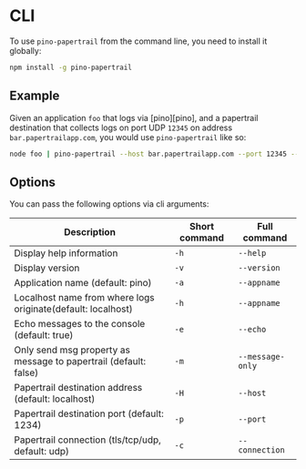 # CLI

To use `pino-papertrail` from the command line, you need to install it globally:

```bash
npm install -g pino-papertrail
```

## Example

Given an application `foo` that logs via [pino][pino], and a papertrail destination that collects logs on port UDP `12345` on address `bar.papertrailapp.com`, you would use `pino-papertrail` like so:

```bash
node foo | pino-papertrail --host bar.papertrailapp.com --port 12345 --appname foo
```

## Options

You can pass the following options via cli arguments:

| Description                                                      | Short command | Full command     |
|------------------------------------------------------------------|---------------|------------------|
| Display help information                                         | `-h`          | `--help`         |
| Display version                                                  | `-v`          | `--version`      |
| Application name (default: pino)                                 | `-a`          | `--appname`      |
| Localhost name from where logs originate(default: localhost)     | `-h`          | `--appname`      |
| Echo messages to the console (default: true)                     | `-e`          | `--echo`         |
| Only send msg property as message to papertrail (default: false) | `-m`          | `--message-only` |
| Papertrail destination address (default: localhost)              | `-H`          | `--host`         |
| Papertrail destination port (default: 1234)                      | `-p`          | `--port`         |
| Papertrail connection (tls/tcp/udp, default: udp)                | `-c`          | `--connection`   |
